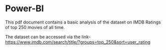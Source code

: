 # Power-BI

This pdf document contains a basic analysis of the dataset on IMDB Ratings of top 250 movies of all time.

The dataset can be accessed via the link- https://www.imdb.com/search/title/?groups=top_250&sort=user_rating
